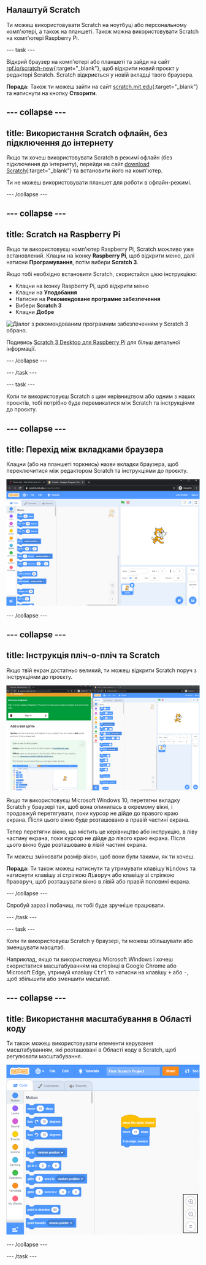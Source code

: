 ## Налаштуй Scratch
Ти можеш використовувати Scratch на ноутбуці або персональному комп'ютері, а також на планшеті. Також можна використовувати Scratch на комп'ютері Raspberry Pi.

--- task ---

Відкрий браузер на комп'ютері або планшеті та зайди на сайт [rpf.io/scratch-new](https://rpf.io/scratch-new){:target="_blank"}, щоб відкрити новий проєкт у редакторі Scratch. Scratch відкриється у новій вкладці твого браузера.

**Порада:** Також ти можеш зайти на сайт [scratch.mit.edu](https://scratch.mit.edu/){:target="_blank"} та натиснути на кнопку **Створити**.

--- collapse ---
---
title: Використання Scratch офлайн, без підключення до інтернету
---

Якщо ти хочеш використовувати Scratch в режимі офлайн (без підключення до інтернету), перейди на сайт [download Scratch](https://scratch.mit.edu/download){:target="_blank"} та встановити його на комп'ютер.

Ти не можеш використовувати планшет для роботи в офлайн-режимі.

--- /collapse ---

--- collapse ---
---
title: Scratch на Raspberry Pi
---

Якщо ти використовуєш комп'ютер Raspberry Pi, Scratch можливо уже встановлений. Клацни на іконку **Raspberry Pi**, щоб відкрити меню, далі натисни **Програмування**, потім вибери **Scratch 3**.

Якщо тобі необхідно встановити Scratch, скористайся цією інструкцією:
+ Клацни на іконку Raspberry Pi, щоб відкрити меню
+ Клацни на **Уподобання**
+ Натисни на **Рекомендоване програмне забезпечення**
+ Вибери **Scratch 3**
+ Клацни **Добре**

![Діалог з рекомендованим програмним забезпеченням у Scratch 3 обрано.](images/recommended-software-scratch-3.png)

Подивись [Scratch 3 Desktop для Raspberry Pi](https://www.raspberrypi.org/blog/scratch-3-desktop-for-raspbian-on-raspberry-pi/) для більш детальної інформації.

--- /collapse ---

--- /task ---

--- task ---

Коли ти використовуєш Scratch з цим керівництвом або одним з наших проєктів, тобі потрібно буде перемикатися між Scratch та інструкціями до проєкту.

--- collapse ---
---
title: Перехід між вкладками браузера
---

Клацни (або на планшеті торкнись) назви вкладки браузера, щоб переключитися між редактором Scratch та інструкціями до проєкту.

![Браузер з двома вкладками.](images/two-tabs.png)

--- /collapse ---

--- collapse ---
---
title: Інструкція пліч-о-пліч та Scratch
---

Якщо твій екран достатньо великий, ти можеш відкрити Scratch поруч з інструкціями до проєкту.

![Інструкція пліч-о-пліч та Scratch.](images/side-by-side.png)

Якщо ти використовуєш Microsoft Windows 10, перетягни вкладку Scratch у браузері так, щоб вона опинилась в окремому вікні, і продовжуй перетягувати, поки курсор не дійде до правого краю екрана. Після цього вікно буде розташовано в правій частині екрана.

Тепер перетягни вікно, що містить це керівництво або інструкцію, в ліву частину екрана, поки курсор не дійде до лівого краю екрана. Після цього вікно буде розташовано в лівій частині екрана.

Ти можеш змінювати розмір вікон, щоб вони були такими, як ти хочеш.

**Порада:** Ти також можеш натиснути та утримувати клавішу <kbd>Windows</kbd> та натиснути клавішу зі стрілкою <kbd>Ліворуч</kbd> або клавішу зі стрілкою <kbd>Праворуч</kbd>, щоб розташувати вікно в лівій або правій половині екрана.

--- /collapse ---

Спробуй зараз і побачиш, як тобі буде зручніше працювати.

--- /task ---

--- task ---

Коли ти використовуєш Scratch у браузері, ти можеш збільшувати або зменшувати масштаб.

Наприклад, якщо ти використовуєш Microsoft Windows і хочеш скористатися масштабуванням на сторінці в Google Chrome або Microsoft Edge, утримуй клавішу <kbd>Ctrl</kbd> та натисни на клавішу <kbd>+</kbd> або <kbd>-</kbd>, щоб збільшити або зменшити масштаб.

--- collapse ---
---
title: Використання масштабування в Області коду
---

Ти також можеш використовувати елементи керування масштабуванням, які розташовані в Області коду в Scratch, щоб регулювати масштабування.

![Елементи управління масштабуванням в Області коду.](images/zoom-code-area.png)

--- /collapse ---

--- /task ---

